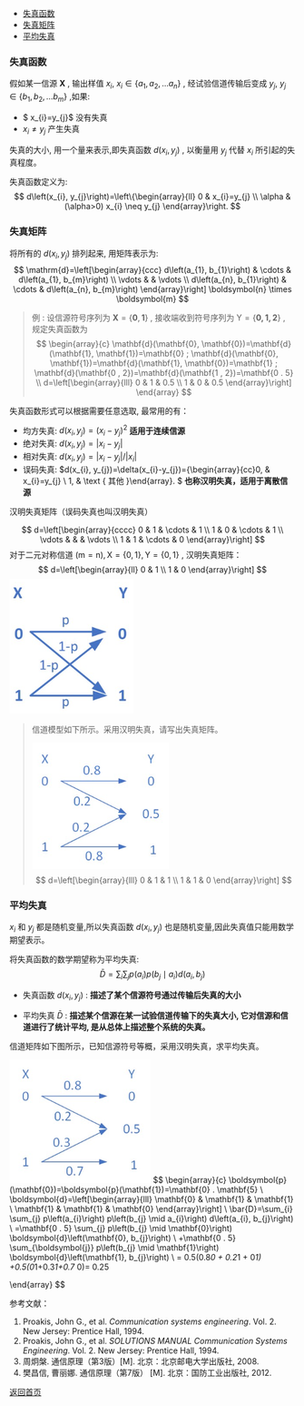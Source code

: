 - [失真函数](#失真函数)
- [失真矩阵](#失真矩阵)
- [平均失真](#平均失真)


### 失真函数

假如某一信源  $\mathbf{X}$ , 输出样值  $x_{i}$, $x_{i} \in\{a_{1}, a_{2}, \ldots a_{n}\}$ , 经试验信道传输后变成  $y_{j}$, $y_{j} \in\{b_{1}, b_{2}, \ldots b_{m}\}$ ,如果:

+ $ x_{i}=y_{j}$  没有失真
+ $x_{i} \neq y_{j}$   产生失真

失真的大小, 用一个量来表示,即失真函数  $d(x_{i}, y_{j})$ , 以衡量用  $y_{j}$  代替  $x_{i}$  所引起的失真程度。

失真函数定义为:
$$
d\left(x_{i}, y_{j}\right)=\left\{\begin{array}{ll}
0 & x_{i}=y_{j} \\
\alpha & (\alpha>0)  x_{i} \neq y_{j}
\end{array}\right.
$$

### 失真矩阵

将所有的  $d(x_{i}, y_{j})$  排列起来, 用矩阵表示为:
$$
\mathrm{d}=\left[\begin{array}{ccc}
d\left(a_{1}, b_{1}\right) & \cdots & d\left(a_{1}, b_{m}\right) \\
\vdots & & \vdots \\
d\left(a_{n}, b_{1}\right) & \cdots & d\left(a_{n}, b_{m}\right)
\end{array}\right] \boldsymbol{n} \times \boldsymbol{m}
$$

> 例 : 设信源符号序列为  $\mathbf{X}=\{\mathbf{0}, \mathbf{1}\}$ , 接收端收到符号序列为  $\mathrm{Y}=\{\mathbf{0 , 1 , 2}\}$ , 规定失真函数为
> $$
> \begin{array}{c}
> \mathbf{d}(\mathbf{0}, \mathbf{0})=\mathbf{d}(\mathbf{1}, \mathbf{1})=\mathbf{0} ; \mathbf{d}(\mathbf{0}, \mathbf{1})=\mathbf{d}(\mathbf{1}, \mathbf{0})=\mathbf{1} ; \mathbf{d}(\mathbf{0 , 2})=\mathbf{d}(\mathbf{1 , 2})=\mathbf{0 . 5} \\
> d=\left[\begin{array}{lll}
> 0 & 1 & 0.5 \\
> 1 & 0 & 0.5
> \end{array}\right]
> \end{array}
> $$

失真函数形式可以根据需要任意选取, 最常用的有：

- 均方失真:  $d(x_{i}, y_{j})=(x_{i}-y_{j})^{2}$     **适用于连续信源**
- 绝对失真:  $d(x_{i}, y_{j})=|x_{i}-y_{j}|$ 
- 相对失真:  $d(x_{i}, y_{j})=|x_{i}-y_{j}| /|x_{i}|$ 
- 误码失真:  $d(x_{i}, y_{j})=\delta(x_{i}-y_{j})=\{\begin{array}{cc}0, & x_{i}=y_{j} \\ 1, & \text { 其他 }\end{array}. $      **也称汉明失真，适用于离散信源**

汉明失真矩阵（误码失真也叫汉明失真）

$$
d=\left[\begin{array}{cccc}
0 & 1 & \cdots & 1 \\
1 & 0 & \cdots & 1 \\
\vdots & & & \vdots \\
1 & 1 & \cdots & 0
\end{array}\right]
$$
对于二元对称信道  $(\mathrm{m}=\mathrm{n}), \mathrm{X}=\{0,1\}, \mathrm{Y}=\{0,1\}$ , 汉明失真矩阵：
$$
d=\left[\begin{array}{ll}
0 & 1 \\
1 & 0
\end{array}\right]
$$
![](https://raw.githubusercontent.com/timerring/picgo/master/picbed/image-20230207112449128.png)

> 信道模型如下所示。采用汉明失真，请写出失真矩阵。
>
> ![](https://raw.githubusercontent.com/timerring/picgo/master/picbed/image-20230207112555945.png)
> $$
> d=\left[\begin{array}{lll}
> 0 & 1 & 1 \\
> 1 & 1 & 0
> \end{array}\right]
> $$

### 平均失真

 $x_{i}$  和  $y_{j}$  都是随机变量,所以失真函数  $d(x_{i}, y_{j})$  也是随机变量,因此失真值只能用数学期望表示。 

将失真函数的数学期望称为平均失真:
$$
\bar{D}=\sum_{i} \sum_{j} p\left(a_{i}\right) p\left(b_{j} \mid a_{i}\right) d\left(a_{i}, b_{j}\right)
$$

+ 失真函数  $d(x_{i}, y_{j})$  : **描述了某个信源符号通过传输后失真的大小**

+ 平均失真  $\bar{D}$  : **描述某个信源在某一试验信道传输下的失真大小, 它对信源和信道进行了统计平均, 是从总体上描述整个系统的失真。**



信道矩阵如下图所示，已知信源符号等概，采用汉明失真，求平均失真。

![](https://raw.githubusercontent.com/timerring/picgo/master/picbed/image-20230207122719969.png)
$$
\begin{array}{c}
\boldsymbol{p}(\mathbf{0})=\boldsymbol{p}(\mathbf{1})=\mathbf{0} . \mathbf{5} \\
\boldsymbol{d}=\left[\begin{array}{lll}
\mathbf{0} & \mathbf{1} & \mathbf{1} \\
\mathbf{1} & \mathbf{1} & \mathbf{0}
\end{array}\right] \\
\bar{D}=\sum_{i} \sum_{j} p\left(a_{i}\right) p\left(b_{j} \mid a_{i}\right) d\left(a_{i}, b_{j}\right) \\
=\mathbf{0 . 5} \sum_{j} p\left(b_{j} \mid \mathbf{0}\right) \boldsymbol{d}\left(\mathbf{0}, b_{j}\right) \\
+\mathbf{0 . 5} \sum_{\boldsymbol{j}} p\left(b_{j} \mid \mathbf{1}\right) \boldsymbol{d}\left(\mathbf{1}, b_{j}\right) \\
= 0.5(0.8*0 + 0.2*1 + 0*1)
+0.5(0*1+0.3*1+0.7* 0)= 0.25

\end{array}
$$





参考文献：

1. Proakis, John G., et al. *Communication systems engineering*. Vol. 2. New Jersey: Prentice Hall, 1994.
2. Proakis, John G., et al. *SOLUTIONS MANUAL Communication Systems Engineering*. Vol. 2. New Jersey: Prentice Hall, 1994.
3. 周炯槃. 通信原理（第3版）[M\]. 北京：北京邮电大学出版社, 2008.
4. 樊昌信, 曹丽娜. 通信原理（第7版） [M\]. 北京：国防工业出版社, 2012.



[返回首页](https://github.com/timerring/information-theory)